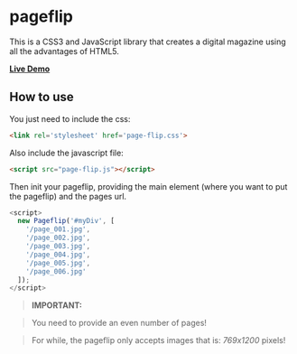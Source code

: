# pageflip
This is a CSS3 and JavaScript library that creates a digital magazine using all the advantages of HTML5.

**[Live Demo](http://pageflip.madureira.me/)**

## How to use
You just need to include the css:
```html
<link rel='stylesheet' href='page-flip.css'>
```
Also include the javascript file:
```html
<script src="page-flip.js"></script>
```

Then init your pageflip, providing the main element (where you want to put the pageflip) and the pages url.

```js
<script>
  new Pageflip('#myDiv', [
    '/page_001.jpg',
    '/page_002.jpg',
    '/page_003.jpg',
    '/page_004.jpg',
    '/page_005.jpg',
    '/page_006.jpg'
  ]);
</script>
```

> **IMPORTANT:**

> You need to provide an even number of pages!

> For while, the pageflip only accepts images that is: *769x1200* pixels!
